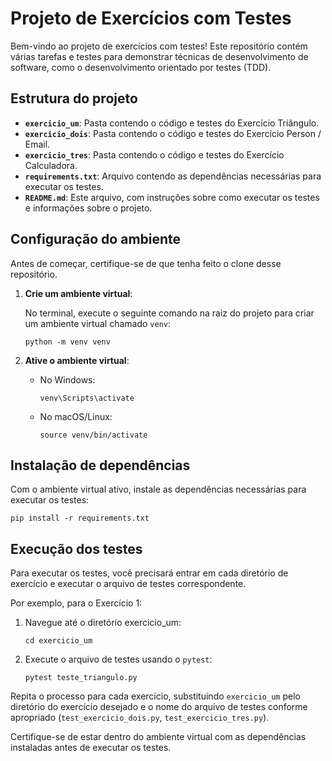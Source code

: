 # Projeto de Exercícios com Testes

Bem-vindo ao projeto de exercícios com testes! Este repositório contém várias tarefas e testes para demonstrar técnicas de desenvolvimento de software, como o desenvolvimento orientado por testes (TDD).

## Estrutura do projeto

- **`exercicio_um`**: Pasta contendo o código e testes do Exercício Triângulo.
- **`exercicio_dois`**: Pasta contendo o código e testes do Exercício Person / Email.
- **`exercicio_tres`**: Pasta contendo o código e testes do Exercício Calculadora.
- **`requirements.txt`**: Arquivo contendo as dependências necessárias para executar os testes.
- **`README.md`**: Este arquivo, com instruções sobre como executar os testes e informações sobre o projeto.

## Configuração do ambiente

Antes de começar, certifique-se de que tenha feito o clone desse repositório.


1. **Crie um ambiente virtual**:

    No terminal, execute o seguinte comando na raiz do projeto para criar um ambiente virtual chamado `venv`:

    ```shell
    python -m venv venv
    ```

2. **Ative o ambiente virtual**:

    - No Windows:

        ```shell
        venv\Scripts\activate
        ```

    - No macOS/Linux:

        ```shell
        source venv/bin/activate
        ```

## Instalação de dependências

Com o ambiente virtual ativo, instale as dependências necessárias para executar os testes:

```shell
pip install -r requirements.txt
```

## Execução dos testes

Para executar os testes, você precisará entrar em cada diretório de exercício e executar o arquivo de testes correspondente.

Por exemplo, para o Exercício 1:

1. Navegue até o diretório exercicio_um:

    ```shell
    cd exercicio_um
    ```

2. Execute o arquivo de testes usando o `pytest`:

    ```shell
    pytest teste_triangulo.py
    ```

Repita o processo para cada exercício, substituindo `exercicio_um` pelo diretório do exercício desejado e o nome do arquivo de testes conforme apropriado (`test_exercicio_dois.py`, `test_exercicio_tres.py`).

Certifique-se de estar dentro do ambiente virtual com as dependências instaladas antes de executar os testes.
